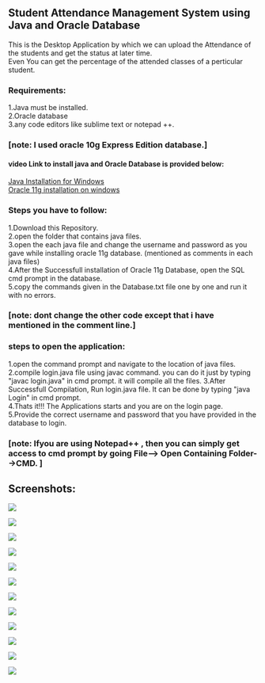 ## Student Attendance Management System using Java and Oracle Database  




 
   This is the Desktop Application by which we can upload the Attendance of the students and get the status at later time.  
   Even You can get the percentage of the attended classes of a perticular student.


### Requirements:  
1.Java must be installed.  
2.Oracle database  
3.any code editors like sublime text or notepad ++.  
### [note: I used oracle 10g Express Edition database.]
  
#### video Link to install java and Oracle Database is provided below:  
[Java Installation for Windows](https://www.youtube.com/watch?v=Xly1c2SPl1w)  
[Oracle 11g installation on windows](https://www.youtube.com/watch?v=d_CyuCLC3Ls)  

### Steps you have to follow:  
1.Download this Repository.  
2.open the folder that contains java files.   
3.open the each java file and change the username and password as you gave while installing oracle 11g database. (mentioned as comments in each java files)  
4.After the Successfull installation of Oracle 11g Database, open the SQL cmd prompt in the database.  
5.copy the commands given in the Database.txt file one by one and run it with no errors.  
### [note: dont change the other code except that i have mentioned in the comment line.]  

### steps to open the application:
1.open the command prompt and navigate to the location of java files.  
2.compile login.java file using javac command. you can do it just by typing "javac login.java" in cmd prompt. it will compile all the files.
3.After Successfull Compilation, Run login.java file. It can be done by typing "java Login" in cmd prompt.  
4.Thats it!!! The Applications starts and you are on the login page.  
5.Provide the correct username and password that you have provided in the database to login.  
### [note: Ifyou are using Notepad++ , then you can simply get access to cmd prompt by going  File--> Open Containing Folder-->CMD. ] 


## Screenshots: 



![](screenshots/Picture1.png)  


![](screenshots/Picture2.png)  


![](screenshots/Picture3.png)  


![](screenshots/Picture4.png)  


![](screenshots/Picture5.png)  


![](screenshots/Picture6.png)  



![](screenshots/Picture7.png)  
 
 

![](screenshots/Picture8.png)   



![](screenshots/Picture9.png)  



![](screenshots/Picture10.png)  



![](screenshots/Picture11.png)  



![](screenshots/Picture12.png)   
